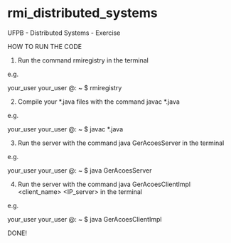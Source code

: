 rmi_distributed_systems
=======================

UFPB - Distributed Systems - Exercise

HOW TO RUN THE CODE

1. Run the command rmiregistry in the terminal

e.g. 

your_user your_user @: ~ $ rmiregistry 

2. Compile your *.java files with the command javac *.java

e.g.

your_user your_user @: ~ $ javac *.java

3. Run the server with the command java GerAcoesServer in the terminal

e.g.

your_user your_user @: ~ $ java GerAcoesServer

4. Run the server with the command java GerAcoesClientImpl <client_name> <IP_server> in the terminal

e.g.

your_user your_user @: ~ $ java GerAcoesClientImpl <joaohelis> <localhost>

DONE!